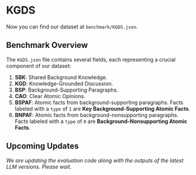# KGDS
Now you can find our dataset at `benchmark/KGDS.json`.

## Benchmark Overview
The `KGDS.json` file contains several fields, each representing a crucial component of our dataset:
1. **SBK**: Shared Background Knowledge.
2. **KGD**: Knowledge-Grounded Discussion.
3. **BSP**: Background-Supporting Paragraphs.
4. **CAO**: Clear Atomic Opinions.
5. **BSPAF**: Atomic facts from background-supporting paragraphs. Facts labeled with a `type` of `1` are **Key Background-Supporting Atomic Facts**.
6. **BNPAF**: Atomic facts from background-nonsupporting paragraphs. Facts labeled with a `type` of `0` are **Background-Nonsupporting Atomic Facts**.

## Upcoming Updates
*We are updating the evaluation code along with the outputs of the latest LLM versions. Please wait.*
